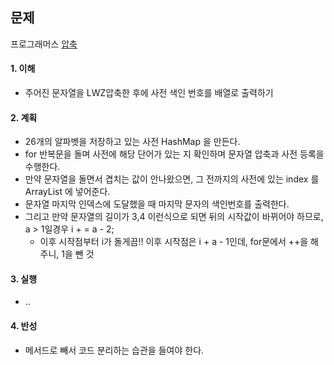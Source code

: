 ## 문제

프로그래머스 [압축](https://school.programmers.co.kr/learn/courses/30/lessons/17684?language=java)

#### 1. 이해

- 주어진 문자열을 LWZ압축한 후에 사전 색인 번호를 배열로 출력하기

#### 2. 계획

- 26개의 알파벳을 저장하고 있는 사전 HashMap 을 만든다.
- for 반복문을 돌며 사전에 해당 단어가 있는 지 확인하며 문자열 압축과 사전 등록을 수행한다.
- 만약 문자열을 돌면서 겹치는 값이 안나왔으면, 그 전까지의 사전에 있는 index 를 ArrayList 에 넣어준다.
- 문자열 마지막 인덱스에 도달했을 때 마지막 문자의 색인번호를 출력한다.
- 그리고 만약 문자열의 길이가 3,4 이런식으로 되면 뒤의 시작값이 바뀌어야 하므로, a > 1일경우 i + = a - 2;
    - 이후 시작점부터 i가 돌게끔!! 이후 시작점은 i + a - 1인데, for문에서 ++을 해주니, 1을 뺀 것

#### 3. 실행

- ..

#### 4. 반성

- 메서드로 빼서 코드 분리하는 습관을 들여야 한다.
